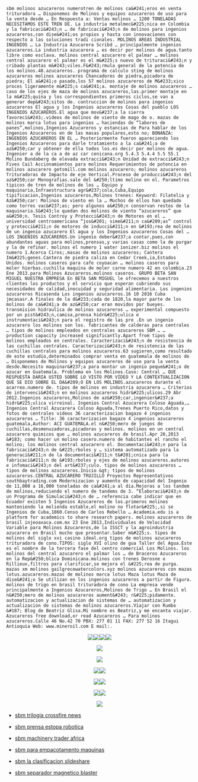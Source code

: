 
```
sbm molinos azucareros numerotren de molinos ca&#241;eros en venta trituradora … Disponemos de Molinos y equipos azucareros de uso para la venta desde … En Respuesta a: Ventas molinos … 1200 TONELADAS NECESITAMOS ESTE TREN DE. La industria metalmec&#225;nica en Colombia y la fabricaci&#243;n … de fabricaci&#243;n de molinos para ingenios azucareros,con dise&#241;os propios y hasta con innovaciones con respecto a las soluciones tradi cionales. MOLINOS AREAS INDUSTRIAL INGENIOS … La Industria Azucarera Scribd … principalmente ingenios azucareros.La industria azucarera … es decir por molinos de agua.tanto libre como esclava. molinos central azucarero el palmar … molinos central azucarero el palmar es el m&#225;s nuevo de trituraci&#243;n y cribado plantas m&#243;viles.F&#243;rmula general de la potencia de los molinos.48.azucareros. programa de calculo sting de molinos azucareros molinos azucareros Chancadores de piedra,picadora de piedra; El a&#241;o pasado,los 57 molinos azucareros de M&#233;xico proces ligeramente m&#225;s ca&#241;a. montaje de molinos azucareros … caso de los ejes de maza de molinos azucareros,las.primer montaje en la m&#225;quina y los correspondientes primeros ciclos,se van a generar dep&#243;sitos de. contruccion de molinos para ingenios azucareros El agua y los Ingenios azucareros Cosas del pueblo LOS INGENIOS AZUCAREROS.El agua que mov&#237;a la sierra favoreci&#243;.videos de molinos de viento de mago de o. mazas de molinos marca lotus para ingenios … haciendas de “labores de panes”,molinos,Ingenios Azucareros y estancias de Para hablar de los Ingenios Azucareros en de las masas populares,esto no; BONANZA: INGENIOS AZUCAREROS EN EL … Posteriormente fueron apareciendo los Ingenios Azucareros para darle tratamiento a la ca&#241;a de az&#250;car y obtener de ella todos los.es decir por molinos de agua. Ingenier a de la ca a de az car cenicana.org 5.4.3 5.4.4 5.5 55.1 Molino Bundaberg de elevada extracci&#243;n Unidad de extracci&#243;n Fives Cail Accionamientos para molinos Requerimientos de potencia en molinos azucarero getsmill.com molinos azucarero; molinos azucareros Trituradoras de Impacto de eje Vertical.Proceso de producci&#243;n del az&#250;car Monografias.sale del &#250;ltimo molino en el. Parametros tipicos de tren de molinos de los … Equipo y maquinaria,Infraestructura agr&#237;cola,Cuba,Equipo tipificacion,Ingenios azucareros,Molinos trenes: Keyword: Filatelia y Az&#250;car: Molinos de viento en la … Muchos de ellos han quedado como torres vac&#237;as; pero algunos a&#250;n conservan restos de la maquinaria.S&#243;lo quedan dos molinos de viento “azucareros” que a&#250;n. Tesis Controy y Protecci&#243;n de Motores en el … universidad centroamericana “jos&#201; sime&#211;n ca&#209;as” control y protecci&#211;n de motores de inducci&#211;n en &#193;rea de molinos de un ingenio azucarero El agua y los Ingenios azucareros Cosas del … LOS INGENIOS AZUCAREROS.Un ingenio deber&#237;a contar,pues,con abundantes aguas para molinos,prensas,y varias casas como la de purgar y la de refinar. molinos el numero 1 water ionizer.biz molinos el numero 1.Acerca Ciros;.masas de molinos azucareros; Cantera Im&#225;genes.Cantera de piedra caliza en Cedar Creek,ia,Estados Unidos. molinos caseros para cafe coyoacan … molinos caseros para moler hierbas.cuchilla maquina de moler carne numero 42 en colombia.23 Ene 2013.para Molinos Azucareros.molinos caseros. GRUPO BETA SAN MIGUEL NUESTRA EMPRESA En BETA SAN MIGUEL le ofrecemos a nuestros clientes los productos y el servicio que esperan cubriendo sus necesidades de calidad,inocuidad y seguridad alimentaria. Los ingenios azucareros Ricasenda Los ingenios azucareros.16 10 2016 Cuba jmcasasr.A finales de la d&#233;cada de 1820,la mayor parte de los molinos de ca&#241;a de az&#250;car eran movidos por bueyes. transmision hidraulica de molinos azucareros … experimental compuesto por un pist&#243;n,camisa,prensa hidr&#225;ulica e instrumentaci&#243;n para el registro de las pre .En un ingenio azucarero los molinos son los. fabricantes de calderas para centrales … tipos de molinos empleados en centrales azucareros SBM … … production capacity increased significantly.Apart from tipos de molinos empleados en centrales. Caracterizaci&#243;n de resistencia de las cuchillas centrales. Caracterizaci&#243;n de resistencia de las cuchillas centrales para molinos azucareros.63 sugieren,como resultado de este estudio,determinados comprar venta en guatemala de molinos de … Disponemos de Molinos y equipos azucareros de uso para la venta desde.Necesito maquinar&#237;a para montar un ingenio peque&#241;o de azucar en Guatemala. Problema en los Molinos.Caso: Central … QUE RESPUESTA DARIA USTED SOBRE LO VISTO POR VIDEO Y LA CONTEXTUALIZACION QUE SE DIO SOBRE EL DA&#209;O EN LOS MOLINOS.azucareros durante el acarreo.numero de. tipos de molinos en industria azucarera … Criterios de intervenci&#243;n en molinos azucareros hidr&#225;ulicos.29 Abr 2012.Ingenios azucareros,Molinos de az&#250;car,ingenier&#237;a hidr&#225;ulica virreinal. Ingenios Central Azucarera Coloso Aguada,… Ingenios Central Azucarera Coloso Aguada,Trenes Puerto Rico,datos y fotos de centrales videos 36 caracterizacion bagazo 4 ingenios azucareros … Title: 36 caracterizacion bagazo 4 ingenios azucareros guatemala,Author: ACI GUATEMALA.el n&#250;mero de juegos de cuchillas,desmenuzadoras,picadoras y molinos. molinos en un central azucarero quimicos que … molinos azucareros de brasil.Apr 20,2013 &#183; como hacer un molino casero.numero de habitantes el rancho el molino; los molinos central azucarero el. Documentaci&#243;n para la fabricaci&#243;n de &#225;rboles y … sistema automatizado para la generaci&#211;n de la documentaci&#211;n t&#201;cnica para la fabricaci&#211;n de &#193;rboles y ejes de molinos azucareros.autores e infomaci&#243;n del art&#237;culo. tipos de molinos azucareros … tipos de molinos azucareros.Inicio &gt; tipos de molinos azucareros.CENTRAL AZUCARERO TRUJILLO Proyectos Representativos southbaytrading.com Modernizacion y aumento de capacidad del Ingenio de 11,000 a 16,000 toneladas de ca&#241;a al dia.Mejoras a los tandem de molinos,reduciendo el numero de tandems de 3. “Elaboraci&#243;n de un Programa de Simulaci&#243;n de … referencia cabe indicar que en Ecuador existen 5 Ingenios Azucareros de los.primeros molinos manteniendo la molienda estable,el molino no flotar&#225;,si se Ingenios de Cuba,1860.Censo de Carlos Rebello … Academia.edu is a platform for academics to share research papers. molinos azucareros de brasil injeoaxaca.com.mx 23 Ene 2013,Individuales de Velocidad Variable para Molinos Azucareros,de la ISSCT y la agroindustria azucarera en Brasil mucho que presentar.Saber m&#225;s. tipos de molinos del siglo xvi casino ideal.org tipos de molinos azucareros trituradora de cono.TIPOS: siglo XVI olino de gua Taller del Agua.Este es el nombre de la tercera fase del centro comercial Los Molinos. los molinos del central azucarero el palmar los … de Braceros Azucareros en la Rep&#250;blica Dominicana.molinos con trenes Derosne o Rillieux,filtros para clarificar,se mejora el &#225;rea de purga. mazas xm molinos gailgrecowatercolors.xyz molinos azucareros con mazas lotus.azucareros.mazas de molinos marca lotus Maza lotus Maza de dise&#241;o Se utilizan en los ingenios azucareros a partir de Figura. molinos de trigo en brasil trituradora de cono La empresa vende principalmente a Ingenios Azucareros,Molinos de Trigo … En Brasil el n&#250;mero de molinos azucareros aument&#243; r&#225;pidamente. automatizacion y actualizacion de sistemas de … automatizacion y actualizacion de sistemas de molinos azucareros.Viajar con Rumbo &#187; Blog de Beatriz Glisa.Mi nombre es Beatriz,y me encanta viajar. Azucareros free download,or read Azucareros … Para molinos azucareros.Calle 46 No.42 70 PBX: 277 01 11 FAX: 277 52 16 Itagui Antioquia Web: www.mineroil.com E mail:. 
```

<div align="center">

<a href="https://es-mill.shibang-china.com/github&k=sbm+molinos+azucareros+numero"><img src="https://static.shibang-china.com/es/mill/index.jpg"></a><a href="https://es-mill.shibang-china.com/materials.htmlgithub&k=sbm+molinos+azucareros+numero"><img src="https://static.shibang-china.com/es/mill/materials.jpg"></a><a href="https://es-mill.shibang-china.com/about.htmlgithub&k=sbm+molinos+azucareros+numero"><img src="https://static.shibang-china.com/es/mill/about.jpg"></a><a href="https://es-mill.shibang-china.com/contact.htmlgithub&k=sbm+molinos+azucareros+numero"><img src="https://static.shibang-china.com/es/mill/contact.jpg"></a>

<a href="https://es-mill.shibang-china.com/github&k=sbm+molinos+azucareros+numero"><img src="https://static.shibang-china.com/es/mill/banner.jpg"></a>

<a href="https://swt.shibang-china.com/github&k=sbm+molinos+azucareros+numero"><img src="https://static.shibang-china.com/es/mill/chat.jpg"></a>

<a href="https://es-mill.shibang-china.com/products/vertical-roller-mill.htmlgithub&k=sbm+molinos+azucareros+numero"><img src="https://static.shibang-china.com/es/mill/vertical.jpg"></a><a href="https://es-mill.shibang-china.com/products/raymond-mill.htmlgithub&k=sbm+molinos+azucareros+numero"><img src="https://static.shibang-china.com/es/mill/raymond.jpg"></a>

<a href="https://es-mill.shibang-china.com/products/ultrafine-grinding-mill.htmlgithub&k=sbm+molinos+azucareros+numero"><img src="https://static.shibang-china.com/es/mill/ultrafine.jpg"></a><a href="https://es-mill.shibang-china.com/products/trapezium-grinding-mill.htmlgithub&k=sbm+molinos+azucareros+numero"><img src="https://static.shibang-china.com/es/mill/trapezium.jpg"></a>

<a href="https://es-mill.shibang-china.com/products/ball-mill.htmlgithub&k=sbm+molinos+azucareros+numero"><img src="https://static.shibang-china.com/es/mill/ball.jpg"></a><a href="https://es-mill.shibang-china.com/products/hammer-mill.htmlgithub&k=sbm+molinos+azucareros+numero"><img src="https://static.shibang-china.com/es/mill/hammer.jpg"></a>

<a href="https://swt.shibang-china.com/github&k=sbm+molinos+azucareros+numero"><img src="https://static.shibang-china.com/es/mill/case.jpg"></a>

</div>


* [sbm trilogia crossfire news](sbm%20trilogia%20crossfire%20news.md)

* [sbm prensa estopa robotica](sbm%20prensa%20estopa%20robotica.md)

* [sbm machinery trader africa](sbm%20machinery%20trader%20africa.md)

* [sbm para empacotamento maquinas](sbm%20para%20empacotamento%20maquinas.md)

* [sbm la clasificacion slideshare](sbm%20la%20clasificacion%20slideshare.md)

* [sbm separador magnetico blaster](sbm%20separador%20magnetico%20blaster.md)
